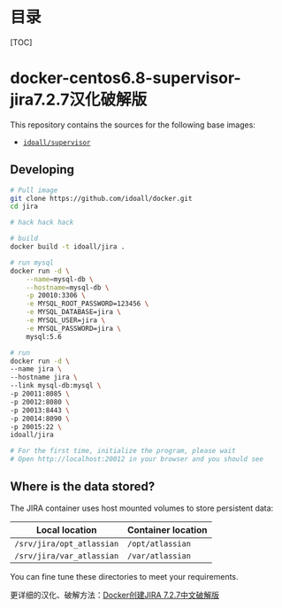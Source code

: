 # 目录

[TOC]

# docker-centos6.8-supervisor-jira7.2.7汉化破解版


This repository contains the sources for the following base images:
- [`idoall/supervisor`](https://hub.docker.com/r/idoall/supervisor/)


## Developing

```bash
# Pull image
git clone https://github.com/idoall/docker.git
cd jira

# hack hack hack

# build
docker build -t idoall/jira .

# run mysql
docker run -d \
    --name=mysql-db \
    --hostname=mysql-db \
    -p 20010:3306 \
    -e MYSQL_ROOT_PASSWORD=123456 \
    -e MYSQL_DATABASE=jira \
    -e MYSQL_USER=jira \
    -e MYSQL_PASSWORD=jira \
    mysql:5.6

# run
docker run -d \
--name jira \
--hostname jira \
--link mysql-db:mysql \
-p 20011:8085 \
-p 20012:8080 \
-p 20013:8443 \
-p 20014:8090 \
-p 20015:22 \
idoall/jira

# For the first time, initialize the program, please wait
# Open http://localhost:20012 in your browser and you should see
```



## Where is the data stored? 

The JIRA container uses host mounted volumes to store persistent data:

| Local location            | Container location |
| ------------------------- | ------------------ |
| `/srv/jira/opt_atlassian` | `/opt/atlassian`   |
| `/srv/jira/var_atlassian` | `/var/atlassian`   |

You can fine tune these directories to meet your requirements.



更详细的汉化、破解方法：[Docker创建JIRA 7.2.7中文破解版](http://idoall.org/blog/post/lion/Docker%E5%88%9B%E5%BB%BAJIRA-7.2.7%E4%B8%AD%E6%96%87%E7%A0%B4%E8%A7%A3%E7%89%88) ​